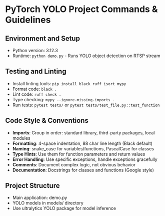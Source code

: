 # PyTorch YOLO Project Commands & Guidelines

## Environment and Setup
- Python version: 3.12.3
- Runtime: `python demo.py` - Runs YOLO object detection on RTSP stream

## Testing and Linting
- Install linting tools: `pip install black ruff isort mypy`
- Format code: `black .`
- Lint code: `ruff check .`
- Type checking: `mypy --ignore-missing-imports .`
- Run tests: `pytest tests/` or `pytest tests/test_file.py::test_function`

## Code Style & Conventions
- **Imports**: Group in order: standard library, third-party packages, local modules
- **Formatting**: 4-space indentation, 88 char line length (Black default)
- **Naming**: snake_case for variables/functions, PascalCase for classes
- **Type Hints**: Use them for function parameters and return values
- **Error Handling**: Use specific exceptions, handle exceptions gracefully
- **Comments**: Document complex logic, not obvious behavior
- **Documentation**: Docstrings for classes and functions (Google style)

## Project Structure
- Main application: demo.py
- YOLO models in models/ directory
- Use ultralytics YOLO package for model inference